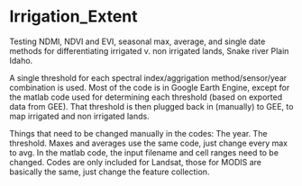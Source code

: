 # Irrigation_Extent
Testing NDMI, NDVI and EVI, seasonal max, average, and single date methods for differentiating irrigated v. non irrigated lands, Snake river Plain Idaho.

A single threshold for each spectral index/aggrigation method/sensor/year combination is used. Most of the code is in Google Earth Engine, except for the matlab code used for determining each threshold (based on exported data from GEE). That threshold is then plugged back in (manually) to GEE, to map irrigated and non irrigated lands.

Things that need to be changed manually in the codes:
	The year.
	The threshold.
	Maxes and averages use the same code, just change every max to avg.
	In the matlab code, the input filename and cell ranges need to be changed. 
	Codes are only included for Landsat, those for MODIS are basically the same, just change the feature collection.
